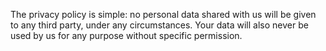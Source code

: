 The privacy policy is simple: no personal data shared with us will be given to any third party, under any circumstances. Your data will also never be used by us for any purpose without specific permission.
